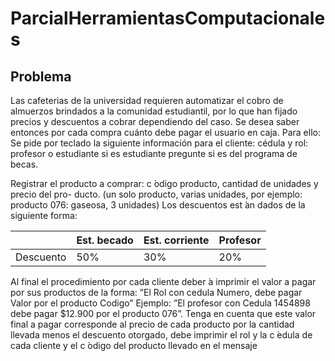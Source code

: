 # ParcialHerramientasComputacionales

## Problema
Las cafeterias de la universidad requieren automatizar el cobro de almuerzos brindados a la
comunidad estudiantil, por lo que han fijado precios y descuentos a cobrar dependiendo del
caso. Se desea saber entonces por cada compra cuánto debe pagar el usuario en caja. Para ello:
Se pide por teclado la siguiente información para el cliente: cédula y rol: profesor o estudiante
si es estudiante pregunte si es del programa de becas.

Registrar el producto a comprar: c ́odigo producto, cantidad de unidades y precio del pro-
ducto. (un solo producto, varias unidades, por ejemplo: producto 076: gaseosa, 3 unidades)
Los descuentos est ́an dados de la siguiente forma:



|         |Est. becado|Est. corriente|Profesor|
|---------|-----------|-----------|-----------|
|Descuento|    50%    |    30%    |    20%    |



Al final el procedimiento por cada cliente deber ́a imprimir el valor a pagar por sus productos
de la forma: ”El Rol con cedula Numero, debe pagar Valor por el producto Codigo”
Ejemplo: ”El profesor con Cedula 1454898 debe pagar $12.900 por el producto 076”.
Tenga en cuenta que este valor final a pagar corresponde al precio de cada producto por la
cantidad llevada menos el descuento otorgado, debe imprimir el rol y la c ́edula de cada cliente
y el c ́odigo del producto llevado en el mensaje

